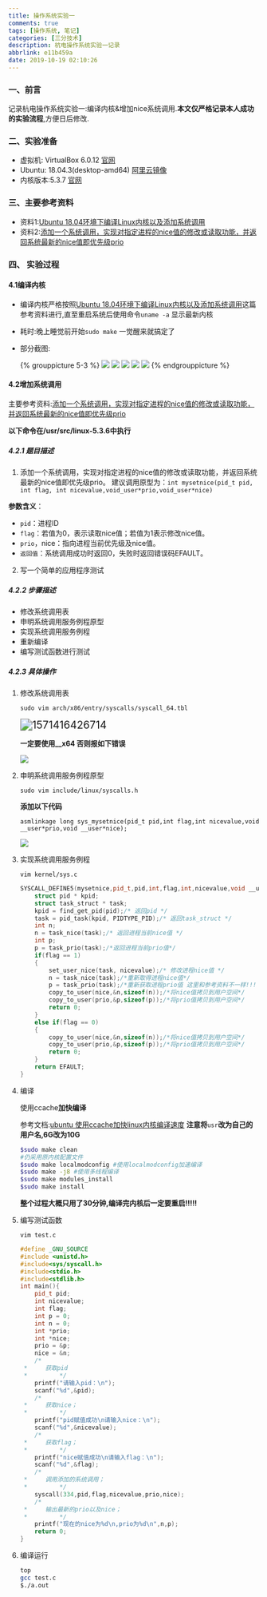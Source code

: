 ```yaml
---
title: 操作系统实验一
comments: true
tags: [操作系统, 笔记]
categories: [三分技术]
description: 杭电操作系统实验一记录
abbrlink: e11b459a
date: 2019-10-19 02:10:26
---
```


### 一、前言

记录杭电操作系统实验一:编译内核&增加nice系统调用.**本文仅严格记录本人成功的实验流程**,方便日后修改.



### 二、实验准备

- 虚拟机: VirtualBox 6.0.12 [官网](https://www.virtualbox.org/)
- Ubuntu: 18.04.3(desktop-amd64) [阿里云镜像](https://opsx.alibaba.com/mirror)
- 内核版本:5.3.7 [官网](https://www.kernel.org/)

### 三、主要参考资料

- 资料1:[Ubuntu 18.04环境下编译Linux内核以及添加系统调用](https://www.okcode.net/article/746#_61)
- 资料2:[添加一个系统调用，实现对指定进程的nice值的修改或读取功能，并返回系统最新的nice值即优先级prio](https://blog.csdn.net/babybabyup/article/details/79839734)

### 四、 实验过程

#### 4.1编译内核

- 编译内核严格按照[Ubuntu 18.04环境下编译Linux内核以及添加系统调用](https://www.okcode.net/article/746#_61)这篇参考资料进行,直至重启系统后使用命令`uname -a` 显示最新内核

- 耗时:晚上睡觉前开始`sudo make` 一觉醒来就搞定了

- 部分截图:

  <!-- <div align=center >
      <img src="http://qiniu.dcts.top/1.jpg" alt="1" style="zoom:33%;display:float;flex:left" />
      <img src="http://qiniu.dcts.top/2.jpg" alt="2" style="zoom: 33%;display:float;flex:left" />
      <img src="http://qiniu.dcts.top/3.jpg" alt="3" style="zoom:33%;display:float;flex:left" />
      <img src="http://qiniu.dcts.top/4.jpg" alt="4" style="zoom: 33%;display:float;flex:left" />
      <img src="http://qiniu.dcts.top/5.jpg" alt="5" style="zoom: 33%;" />
  </div> -->

  {% grouppicture 5-3 %}
      ![](http://qiniu.dcts.top/1.jpg)
      ![](http://qiniu.dcts.top/2.jpg)
      ![](http://qiniu.dcts.top/3.jpg)
      ![](http://qiniu.dcts.top/4.jpg)
      ![](http://qiniu.dcts.top/5.jpg)
  {% endgrouppicture %}


#### 4.2增加系统调用

主要参考资料:[添加一个系统调用，实现对指定进程的nice值的修改或读取功能，并返回系统最新的nice值即优先级prio](https://blog.csdn.net/babybabyup/article/details/79839734)

**以下命令在/usr/src/linux-5.3.6中执行**

##### 4.2.1 题目描述

1. 添加一个系统调用，实现对指定进程的nice值的修改或读取功能，并返回系统最新的nice值即优先级prio。
   建议调用原型为：``int mysetnice(pid_t pid, int flag, int nicevalue,void_user*prio,void_user*nice)``

**参数含义**：

- `pid`：进程ID
- `flag`：若值为0，表示读取nice值；若值为1表示修改nice值。
- `prio`，nice：指向进程当前优先级及nice值。
- `返回值`：系统调用成功时返回0，失败时返回错误码EFAULT。

2. 写一个简单的应用程序测试

##### 4.2.2 步骤描述

- 修改系统调用表
- 申明系统调用服务例程原型
- 实现系统调用服务例程
- 重新编译
- 编写测试函数进行测试

##### 4.2.3 具体操作

1. 修改系统调用表

   `sudo vim arch/x86/entry/syscalls/syscall_64.tbl`

   <img src="http://qiniu.dcts.top/%E6%93%8D%E4%BD%9C%E7%B3%BB%E7%BB%9F%E5%AE%9E%E9%AA%8C%E4%B8%80%E7%B3%BB%E7%BB%9F%E8%B0%83%E7%94%A8%E8%A1%A8.png" alt="1571416426714" style="zoom: 150%;" />

   **一定要使用__x64 否则报如下错误**

   ![](http://qiniu.dcts.top/52F_FX$7PQ5X60FQ7H66JTF.jpg)

2. 申明系统调用服务例程原型

   `sudo vim include/linux/syscalls.h `

   **添加以下代码**

   `asmlinkage long sys_mysetnice(pid_t pid,int flag,int nicevalue,void __user*prio,void __user*nice);`

   ![](http://qiniu.dcts.top/%E6%93%8D%E4%BD%9C%E7%B3%BB%E7%BB%9F%E5%AE%9E%E9%AA%8C%E4%B8%80%E5%8E%9F%E5%9E%8B%E5%A3%B0%E6%98%8E.png)

3. 实现系统调用服务例程

   `vim kernel/sys.c `

   ```C++
   SYSCALL_DEFINE5(mysetnice,pid_t,pid,int,flag,int,nicevalue,void __user*,prio,void __user*,nice){
       struct pid * kpid;
       struct task_struct * task;
       kpid = find_get_pid(pid);/* 返回pid */
       task = pid_task(kpid, PIDTYPE_PID);/* 返回task_struct */
       int n;
       n = task_nice(task);/* 返回进程当前nice值 */
       int p;
       p = task_prio(task);/*返回进程当前prio值*/
       if(flag == 1)
       {
           set_user_nice(task, nicevalue);/* 修改进程nice值 */
           n = task_nice(task);/*重新取得进程nice值*/
           p = task_prio(task);/*重新获取进程prio值 这里和参考资料不一样!!! */
           copy_to_user(nice,&n,sizeof(n));/*将nice值拷贝到用户空间*/
           copy_to_user(prio,&p,sizeof(p));/*将prio值拷贝到用户空间*/
           return 0;  
       }
       else if(flag == 0)
       {
           copy_to_user(nice,&n,sizeof(n));/*将nice值拷贝到用户空间*/
           copy_to_user(prio,&p,sizeof(p));/*将prio值拷贝到用户空间*/
           return 0;
       }
       return EFAULT;
   }
   ```

4. 编译

   使用ccache**加快编译**

   参考文档:[ubuntu 使用ccache加快linux内核编译速度](https://blog.csdn.net/fuyuande/article/details/90485882) **注意将**`usr`**改为自己的用户名,6G改为10G**

   ```bash
   $sudo make clean
   #仍采用原内核配置文件
   $sudo make localmodconfig #使用localmodconfig加速编译
   $sudo make -j8 #使用多线程编译
   $sudo make modules_install
   $sudo make install
   ```

   **整个过程大概只用了30分钟,编译完内核后一定要重启!!!!!**

5. 编写测试函数

   `vim test.c`

   ```C++
   #define _GNU_SOURCE
   #include <unistd.h>
   #include<sys/syscall.h>
   #include<stdio.h>
   #include<stdlib.h>
   int main(){
       pid_t pid;
       int nicevalue;
       int flag;
       int p = 0;
       int n = 0;
       int *prio;
       int *nice;
       prio = &p;
       nice = &n;
       /*
    *     获取pid
    *         */
       printf("请输入pid：\n");
       scanf("%d",&pid);
       /*
    *     获取nice；
    *         */
       printf("pid赋值成功\n请输入nice：\n");
       scanf("%d",&nicevalue);
       /*
    *     获取flag；
    *         */
       printf("nice赋值成功\n请输入flag：\n");
       scanf("%d",&flag);
       /*
    *     调用添加的系统调用；
    *         */
       syscall(334,pid,flag,nicevalue,prio,nice);
       /*
    *     输出最新的prio以及nice；
    *         */
       printf("现在的nice为%d\n,prio为%d\n",n,p);
       return 0;
   }
   ```
6. 编译运行
   ```bash
   top
   gcc test.c
   $./a.out
   ```



​    

